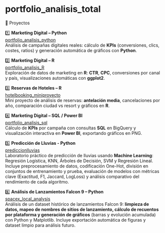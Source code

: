# portfolio_analisis_total
🚀 Proyectos

1️⃣ **Marketing Digital – Python**  
[portfolio_analisis_python](https://github.com/almu81/portfolio_analisis_python.git)  
Análisis de campañas digitales reales: cálculo de **KPIs** (conversiones, clics, costes, ratios) y generación automática de gráficos con **Python**.

2️⃣ **Marketing Digital – R**  
[portfolio_analisis_R](https://github.com/almu81/portfolio_analisis_R.git)  
Exploración de datos de marketing en **R**: **CTR**, **CPC**, conversiones por canal y país, visualizaciones automáticas con **ggplot2**.

3️⃣ **Reservas de Hoteles – R**  
[hotelbooking_miniproyecto](https://github.com/almu81/hotelbooking_miniproyecto.git)  
Mini proyecto de análisis de reservas: **antelación media**, cancelaciones por año, comparación ciudad vs resort y gráficos en **R**.

4️⃣ **Marketing Digital – SQL / Power BI**  
[portfolio_analisis_sql](https://github.com/almu81/portfolio_analisis_sql.git)  
Cálculo de **KPIs** por campaña con consultas **SQL** en BigQuery y visualización interactiva en **Power BI**, exportando gráficos en PNG.


5️⃣ **Predicción de Lluvias - Python**<br>
[prediccionlluvias](https://github.com/almu81/prediccionlluvias.git)<br>
Laboratorio práctico de predicción de lluvias usando **Machine Learning**: Regresión Logística, KNN, Árboles de Decisión, SVM y Regresión Lineal. Incluye preprocesamiento de datos, codificación One-Hot, división en conjuntos de entrenamiento y prueba, evaluación de modelos con métricas clave (Exactitud, F1, Jaccard, LogLoss) y análisis comparativo del rendimiento de cada algoritmo.

6️⃣ **Análisis de Lanzamientos Falcon 9 – Python**  
[spacex_local_analysis](https://github.com/almu81/SPACEXAPI.git)  
Análisis de un dataset histórico de lanzamientos Falcon 9: **limpieza de datos, mapeo de nombres de sitios de lanzamiento, cálculo de recuentos por plataforma y generación de gráficos** (barras y evolución acumulada) con Python y Matplotlib. Incluye exportación automática de figuras y dataset limpio para análisis futuro.

